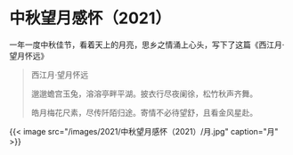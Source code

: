 # 中秋望月感怀（2021）


一年一度中秋佳节，看着天上的月亮，思乡之情涌上心头，写下了这篇《西江月·望月怀远》

> 西江月·望月怀远
> 
> 邈邈蟾宫玉兔，溶溶亭畔平湖。披衣行尽夜阑徐，松竹秋声齐舞。
> 
> 皓月梅花尺素，尽传阡陌归途。寄情不必待望舒，且看金风星赴。

{{< image src="/images/2021/中秋望月感怀（2021）/月.jpg" caption="月" >}}
